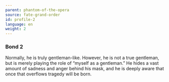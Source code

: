 ```yaml
---
parent: phantom-of-the-opera
source: fate-grand-order
id: profile-2
language: en
weight: 2
---
```


### Bond 2

Normally, he is truly gentleman-like.
However, he is not a true gentleman, but is merely playing the role of “myself as a gentleman.”
He hides a vast amount of sadness and anger behind his mask, and he is deeply aware that once that overflows tragedy will be born.
